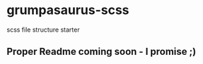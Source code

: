 grumpasaurus-scss
=================

scss file structure starter


## Proper Readme coming soon - I promise ;)
